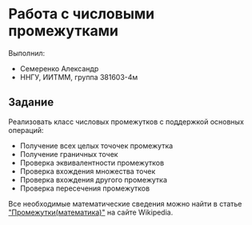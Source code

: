 # Работа с числовыми промежутками

Выполнил:

 - Семеренко Александр
 - ННГУ, ИИТММ, группа 381603-4м

## Задание

Реализовать класс числовых промежутков с поддержкой основных операций:

- Получение всех целых точочек промежутка
 - Получение граничных точек
 - Проверка эквивалентности промежутков
 - Проверка вхождения множества точек
 - Проверка вхождения другого промежутка
 - Проверка пересечения промежутков

Все необходимые математические сведения можно найти в статье
["Промежутки(математика)"][range] на сайте Wikipedia.

<!-- LINKS -->

[range]: https://ru.wikipedia.org/wiki/Промежуток_(математика)
